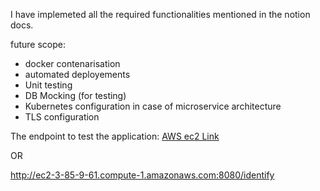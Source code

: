I have implemeted all the required functionalities mentioned in the notion docs.

future scope:

- docker contenarisation
- automated deployements
- Unit testing
- DB Mocking (for testing)
- Kubernetes configuration in case of microservice architecture
- TLS configuration

The endpoint to test the application:
[AWS ec2 Link](http://ec2-3-85-9-61.compute-1.amazonaws.com:8080/identify)

OR

http://ec2-3-85-9-61.compute-1.amazonaws.com:8080/identify
